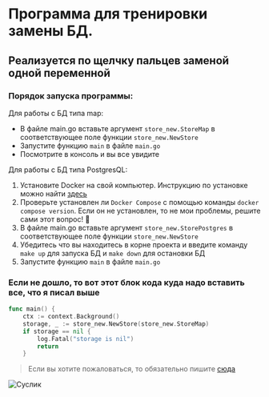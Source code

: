 # Программа для тренировки замены БД.

## Реализуется по щелчку пальцев заменой одной переменной 

### Порядок запуска программы:

Для работы с БД типа map:
- В файле main.go вставьте аргумент `store_new.StoreMap` в соответствующее поле функции `store_new.NewStore`
- Запустите функцию `main` в файле `main.go`
- Посмотрите в консоль и вы все увидите

Для работы с БД типа PostgresQL:

1. Установите Docker на свой компьютер. Инструкцию по установке можно найти [здесь](https://www.docker.com/)
2. Проверьте установлен ли `Docker Compose` с помощью команды  `docker compose version`. Если он не установлен, то не мои проблемы, решите сами этот вопрос! :thinking:	
3. В файле main.go вставьте аргумент `store_new.StorePostgres` в соответствующее поле функции `store_new.NewStore`
4. Убедитесь что вы находитесь в корне проекта и введите команду `make up` для запуска БД и `make down` для остановки БД
5. Запустите функцию `main` в файле `main.go`

### Если не дошло, то вот этот блок кода куда надо вставить все, что я писал выше

```Go
func main() {
	ctx := context.Background()
	storage, _ := store_new.NewStore(store_new.StoreMap)
	if storage == nil {
		log.Fatal("storage is nil")
		return
	}
```

> Если вы хотите пожаловаться, то обязательно пишите [сюда](https://t.me/zak47) 

![Суслик](https://www.pngitem.com/pimgs/m/285-2854983_gopher-golang-russian-gophercon-russia-2018-hd-png.png)

